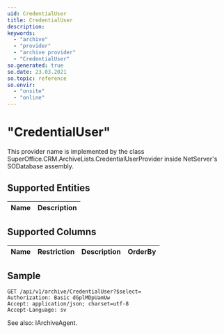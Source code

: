 ```yaml
---
uid: CredentialUser
title: CredentialUser
description: 
keywords:
  - "archive"
  - "provider"
  - "archive provider"
  - "CredentialUser"
so.generated: true
so.date: 23.03.2021
so.topic: reference
so.envir:
  - "onsite"
  - "online"
---
```


# "CredentialUser"

This provider name is implemented by the class <see cref="T:SuperOffice.CRM.ArchiveLists.CredentialUserProvider">SuperOffice.CRM.ArchiveLists.CredentialUserProvider</see> inside NetServer's SODatabase assembly.

## Supported Entities
| Name | Description |
| ---- | ----- |

## Supported Columns
| Name | Restriction | Description | OrderBy
| ---- | ----- | ------- | ------ |

## Sample

```http!
GET /api/v1/archive/CredentialUser?$select=
Authorization: Basic dGplMDpUamUw
Accept: application/json; charset=utf-8
Accept-Language: sv

```



See also: <see cref="T:SuperOffice.CRM.Services.IArchiveAgent">IArchiveAgent</see>.</p>

